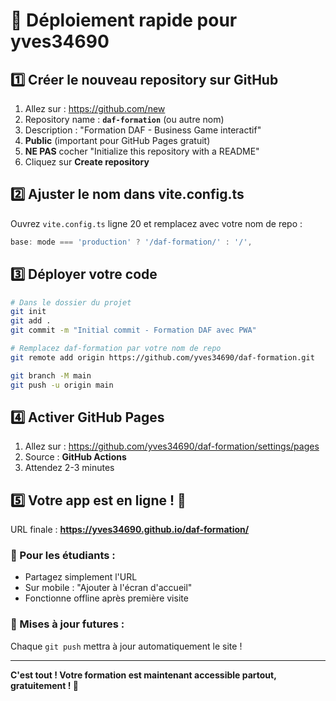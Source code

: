 # 🚀 Déploiement rapide pour yves34690

## 1️⃣ Créer le nouveau repository sur GitHub

1. Allez sur : https://github.com/new
2. Repository name : **`daf-formation`** (ou autre nom)
3. Description : "Formation DAF - Business Game interactif"
4. **Public** (important pour GitHub Pages gratuit)
5. **NE PAS** cocher "Initialize this repository with a README"
6. Cliquez sur **Create repository**

## 2️⃣ Ajuster le nom dans vite.config.ts

Ouvrez `vite.config.ts` ligne 20 et remplacez avec votre nom de repo :
```js
base: mode === 'production' ? '/daf-formation/' : '/',
```

## 3️⃣ Déployer votre code

```bash
# Dans le dossier du projet
git init
git add .
git commit -m "Initial commit - Formation DAF avec PWA"

# Remplacez daf-formation par votre nom de repo
git remote add origin https://github.com/yves34690/daf-formation.git

git branch -M main
git push -u origin main
```

## 4️⃣ Activer GitHub Pages

1. Allez sur : https://github.com/yves34690/daf-formation/settings/pages
2. Source : **GitHub Actions**
3. Attendez 2-3 minutes

## 5️⃣ Votre app est en ligne ! 🎉

URL finale : **https://yves34690.github.io/daf-formation/**

### 📱 Pour les étudiants :
- Partagez simplement l'URL
- Sur mobile : "Ajouter à l'écran d'accueil"
- Fonctionne offline après première visite

### 🔄 Mises à jour futures :
Chaque `git push` mettra à jour automatiquement le site !

---
**C'est tout ! Votre formation est maintenant accessible partout, gratuitement ! 🚀**